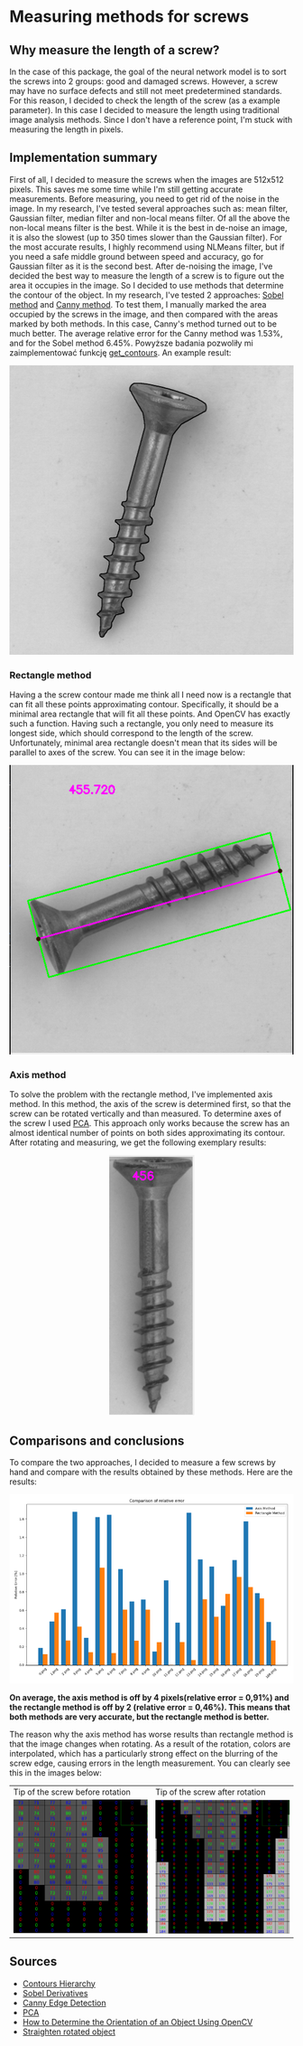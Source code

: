 # Measuring methods for screws #

## Why measure the length of a screw? ##

In the case of this package, the goal of the neural network model is to sort the screws into 2 groups: good and damaged screws. However, a screw may have no surface defects and still not meet predetermined standards. For this reason, I decided to check the length of the screw (as a example parameter). In this case I decided to measure the length using traditional image analysis methods. Since I don't have a reference point, I'm stuck with measuring the length in pixels.   

## Implementation summary ##

First of all, I decided to measure the screws when the images are 512x512 pixels. This saves me some time while I'm still getting accurate measurements. 
Before measuring, you need to get rid of the noise in the image. In my research, I've tested several approaches such as: mean filter, Gaussian filter, median filter and non-local means filter. Of all the above the non-local means filter is the best. While it is the best in de-noise an image, it is also the slowest (up to 350 times slower than the Gaussian filter). For the most accurate results, I highly recommend using NLMeans filter, but if you need a safe middle ground between speed and accuracy, go for Gaussian filter as it is the second best. After de-noising the image, I've decided the best way to measure the length of a screw is to figure out the area it occupies in the image. So I decided to use methods that determine the contour of the object. In my research, I've tested 2 approaches: [Sobel method](https://docs.opencv.org/3.4/d2/d2c/tutorial_sobel_derivatives.html) and [Canny method](https://docs.opencv.org/3.4/da/d22/tutorial_py_canny.html). To test them, I manually marked the area occupied by the screws in the image, and then compared with the areas marked by both methods. In this case, Canny's method turned out to be much better. The average relative error for the Canny method was 1.53%, and for the Sobel method 6.45%. Powyższe badania pozwoliły mi zaimplementować funkcję [get_contours](https://github.com/Maokx1/qcsfs/src/qcsfs/measure_screws/measure.py). An example result:

<p align="center">
    <img alt="Contoured screw" src="https://github.com/Maokx1/qcsfs/blob/main/docs/imgs/contoured_screw.png" width="512" height="512">
</p>

### Rectangle method ###

Having a the screw contour made me think all I need now is a rectangle that can fit all these points approximating contour. Specifically, it should be a minimal area rectangle that will fit all these points. And OpenCV has exactly such a function. Having such a rectangle, you only need to measure its longest side, which should correspond to the length of the screw. Unfortunately, minimal area rectangle doesn't mean that its sides will be parallel to axes of the screw. You can see it in the image below:

<p align="center">
    <img alt="Boxed screw" src="https://github.com/Maokx1/qcsfs/blob/main/docs/imgs/boxed_screw.png" width="512" height="512">
</p>

### Axis method ###

To solve the problem with the rectangle method, I've implemented axis method. In this method, the axis of the screw is determined first, so that the screw can be rotated vertically and than measured. To determine axes of the screw I used [PCA](https://en.wikipedia.org/wiki/Principal_component_analysis). This approach only works because the screw has an almost identical number of points on both sides approximating its contour. After rotating and measuring, we get the following exemplary results:

<p align="center">
    <img alt="Axis method results" src="https://github.com/Maokx1/qcsfs/blob/main/docs/imgs/cut_screw.png">
</p>

## Comparisons and conclusions ##

To compare the two approaches, I decided to measure a few screws by hand and compare with the results obtained by these methods. Here are the results:

<p align="center">
    <img alt="Comparison chart" src="https://github.com/Maokx1/qcsfs/blob/main/docs/imgs/method_comparison.png">
</p>

**On average, the axis method is off by 4 pixels(relative error = 0,91%) and the rectangle method is off by 2 (relative error = 0,46%). This means that both methods are very accurate, but the rectangle method is better.**

The reason why the axis method has worse results than rectangle method is that the image changes when rotating. As a result of the rotation, colors are interpolated, which has a particularly strong effect on the blurring of the screw edge, causing errors in the length measurement. You can clearly see this in the images below:

<table>
  <tr>
    <td>Tip of the screw before rotation</td>
    <td>Tip of the screw after rotation</td>
  </tr>
  <tr>
    <td><img alt="Before rotation" src="https://github.com/Maokx1/qcsfs/blob/main/docs/imgs/before_rotation.png"></td>
    <td><img alt="After rotation" src="https://github.com/Maokx1/qcsfs/blob/main/docs/imgs/after_rotation.png"></td>
  </tr>
</table>

## Sources ##

* [Contours Hierarchy](https://docs.opencv.org/3.4/d9/d8b/tutorial_py_contours_hierarchy.html)
* [Sobel Derivatives](https://docs.opencv.org/3.4/d2/d2c/tutorial_sobel_derivatives.html)
* [Canny Edge Detection](https://docs.opencv.org/3.4/da/d22/tutorial_py_canny.html)
* [PCA](https://en.wikipedia.org/wiki/Principal_component_analysis)
* [How to Determine the Orientation of an Object Using OpenCV](https://automaticaddison.com/how-to-determine-the-orientation-of-an-object-using-opencv/)
* [Straighten rotated object](https://stackoverflow.com/questions/11627362/how-to-straighten-a-rotated-rectangle-area-of-an-image-using-opencv-in-python)